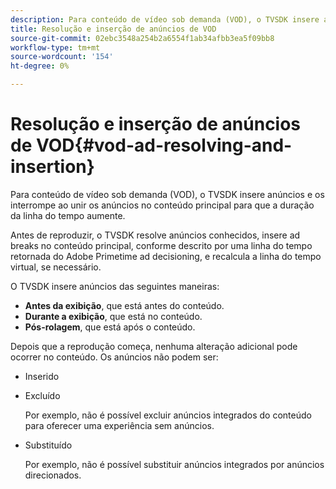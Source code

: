 ```yaml
---
description: Para conteúdo de vídeo sob demanda (VOD), o TVSDK insere anúncios e os interrompe ao unir os anúncios no conteúdo principal para que a duração da linha do tempo aumente.
title: Resolução e inserção de anúncios de VOD
source-git-commit: 02ebc3548a254b2a6554f1ab34afbb3ea5f09bb8
workflow-type: tm+mt
source-wordcount: '154'
ht-degree: 0%

---
```


# Resolução e inserção de anúncios de VOD{#vod-ad-resolving-and-insertion}

Para conteúdo de vídeo sob demanda (VOD), o TVSDK insere anúncios e os interrompe ao unir os anúncios no conteúdo principal para que a duração da linha do tempo aumente.

Antes de reproduzir, o TVSDK resolve anúncios conhecidos, insere ad breaks no conteúdo principal, conforme descrito por uma linha do tempo retornada do Adobe Primetime ad decisioning, e recalcula a linha do tempo virtual, se necessário.

O TVSDK insere anúncios das seguintes maneiras:

* **Antes da exibição**, que está antes do conteúdo.
* **Durante a exibição**, que está no conteúdo.
* **Pós-rolagem**, que está após o conteúdo.

Depois que a reprodução começa, nenhuma alteração adicional pode ocorrer no conteúdo. Os anúncios não podem ser:

* Inserido
* Excluído

  Por exemplo, não é possível excluir anúncios integrados do conteúdo para oferecer uma experiência sem anúncios.
* Substituído

  Por exemplo, não é possível substituir anúncios integrados por anúncios direcionados.
